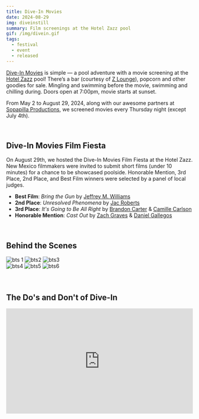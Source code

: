 ```yaml
---
title: Dive-In Movies
date: 2024-08-29
img: diveinstill
summary: Film screenings at the Hotel Zazz pool
gif: /img/divein.gif
tags:
  - festival
  - event
  - released
---
```



[Dive-In Movies](https://diveinmovies.xyz) is simple — a pool adventure with a movie screening at the [Hotel Zazz](https://www.hotelzazz.com) pool! There’s a bar (courtesy of [Z Lounge](https://www.hotelzazz.com/zlounge)), popcorn and other goodies for sale. Mingling and swimming before the movie, swimming and chilling during. Doors open at 7:00pm, movie starts at sunset.

From May 2 to August 29, 2024, along with our awesome partners at [Sopapilla Productions](https://www.sopapillaproductions.com), we screened movies every Thursday night (except July 4th).

<br>

## Dive-In Movies Film Fiesta

On August 29th, we hosted the Dive-In Movies Film Fiesta at the Hotel Zazz. New Mexico filmmakers were invited to submit short films (under 10 minutes) for a chance to be showcased poolside. Honorable Mention, 3rd Place, 2nd Place, and Best Film winners were selected by a panel of local judges.

- **Best Film**: *Bring the Gun* by [Jeffrey M. Williams](https://www.instagram.com/jeffreymwilliams)
- **2nd Place**: *Unresolved Phenomena* by [Jac Roberts](https://www.instagram.com/jacrobertslive)
- **3rd Place**: *It's Going to Be All Right* by [Brandon Carter](https://www.instagram.com/cartercinema) & [Camille Carlson](https://www.instagram.com/meale_marle)
- **Honorable Mention**: *Cast Out* by [Zach Graves](https://www.instagram.com/gravedangerz) & [Daniel Gallegos](https://www.instagram.com/thebeanwalrus)

<br>

## Behind the Scenes

<div class="row g-2">
  <div class="col-lg-6 col-md-12 mb-6 mb-lg-0">
    <img src="/img/dive_in/bts1.jpg" class="w-100 shadow-1-strong rounded mb-2" alt="bts 1">
    <img src="/img/dive_in/bts2.jpg" class="w-100 shadow-1-strong rounded mb-2" alt="bts2">
    <img src="/img/dive_in/bts3.jpg" class="w-100 shadow-1-strong rounded mb-2" alt="bts3">
  </div>
  <div class="col-lg-6 mb-6 mb-lg-0">
    <img src="/img/dive_in/bts4.jpg" class="w-100 shadow-1-strong rounded mb-2" alt="bts4">
    <img src="/img/dive_in/bts5.jpg" class="w-100 shadow-1-strong rounded mb-2" alt="bts5">
    <img src="/img/dive_in/bts6.jpg" class="w-100 shadow-1-strong rounded mb-2" alt="bts6">
  </div>
</div>
<br><br>

## The Do's and Don't of Dive-In

<style>.embed-container { position: relative; padding-bottom: 56.25%; height: 0; overflow: hidden; max-width: 100%; } .embed-container iframe, .embed-container object, .embed-container embed { position: absolute; top: 0; left: 0; width: 100%; height: 100%; }</style><div class='embed-container'><iframe width="100%" height="400vh" src="https://www.youtube.com/embed/lvt_LvrI2ns" title="YouTube video player" frameborder="0" allow="accelerometer; autoplay; clipboard-write; encrypted-media; gyroscope; picture-in-picture" allowfullscreen></iframe></div>
